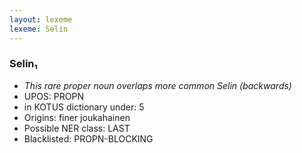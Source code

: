 ```yaml
---
layout: lexeme
lexeme: Selin
---
```


###  Selin₁

* _This rare proper noun overlaps more common *Selin* (backwards)_
* UPOS:  PROPN
* in KOTUS dictionary under:  5
* Origins: finer joukahainen 
* Possible NER class:  LAST
* Blacklisted:  PROPN-BLOCKING

